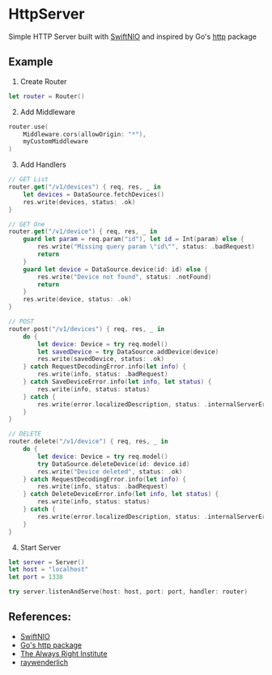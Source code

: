 # HttpServer

Simple HTTP Server built with [SwiftNIO](https://github.com/apple/swift-nio) and inspired by Go's [http](https://golang.org/pkg/net/http/) package

## Example

1. Create Router
```swift
let router = Router()
```
2. Add Middleware
```swift
router.use(
    Middleware.cors(allowOrigin: "*"),
    myCustomMiddleware
)
```
3. Add Handlers
```swift
// GET List
router.get("/v1/devices") { req, res, _ in
    let devices = DataSource.fetchDevices()
    res.write(devices, status: .ok)
}

// GET One
router.get("/v1/device") { req, res, _ in
    guard let param = req.param("id"), let id = Int(param) else {
        res.write("Missing query param \"id\"", status: .badRequest)
        return
    }
    guard let device = DataSource.device(id: id) else {
        res.write("Device not found", status: .notFound)
        return
    }
    res.write(device, status: .ok)
}

// POST
router.post("/v1/devices") { req, res, _ in
    do {
        let device: Device = try req.model()
        let savedDevice = try DataSource.addDevice(device)
        res.write(savedDevice, status: .ok)
    } catch RequestDecodingError.info(let info) {
        res.write(info, status: .badRequest)
    } catch SaveDeviceError.info(let info, let status) {
        res.write(info, status: status)
    } catch {
        res.write(error.localizedDescription, status: .internalServerError)
    }
}

// DELETE
router.delete("/v1/device") { req, res, _ in
    do {
        let device: Device = try req.model()
        try DataSource.deleteDevice(id: device.id)
        res.write("Device deleted", status: .ok)
    } catch RequestDecodingError.info(let info) {
        res.write(info, status: .badRequest)
    } catch DeleteDeviceError.info(let info, let status) {
        res.write(info, status: status)
    } catch {
        res.write(error.localizedDescription, status: .internalServerError)
    }
}
```
4. Start Server
```swift
let server = Server()
let host = "localhost"
let port = 1338

try server.listenAndServe(host: host, port: port, handler: router)
```


## References:
- [SwiftNIO](https://github.com/apple/swift-nio)
- [Go's http package](https://golang.org/pkg/net/http/)
- [The Always Right Institute](https://www.alwaysrightinstitute.com/microexpress-nio2/)
- [raywenderlich](https://www.raywenderlich.com/8016626-swiftnio-tutorial-practical-guide-for-asynchronous-problems)
